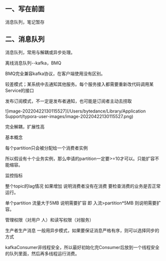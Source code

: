 ## 一、写在前面

消息队列，笔记暂存

## 二、消息队列

消息队列，常用与解耦或异步处理。



离线消息队列--kafka，BMQ

BMQ完全兼容kafka协议，在客户端使用没有区别。



较差模式；某系统中去通知其他服务。每个服务接入都需要重新改代码调用某Service的接口



发布订阅模式，不一定是发布者通知，也可能是订阅者主动去捞取

![image-20220422130115527](/Users/bytedance/Library/Application Support/typora-user-images/image-20220422130115527.png)

完全解耦，扩展性高





基本概念



每个partition只会被分配给一个消费者实例

所以假设有十个业务实例，那么申请的partition一定要>=10才可以。只能扩容不能缩容。



监控指标

整个topic的lag情况  如果增加 说明消费者没有在消费 要检查消费的业务是否正常运行。

  

单个partition 流量大于5MB 说明需要扩容  即 入流>partition*5MB 则说明需要扩容。



管理权限（对用户 人）和读写权限（对服务）



生产者生产消息 一般用异步模式，如果要保证消息严格有序，则可以选择同步的方式



kafkaConsumer非线程安全，所以最好初始化完Consumer后放到一个线程安全的队列里面，然后再多线程运行消费。

